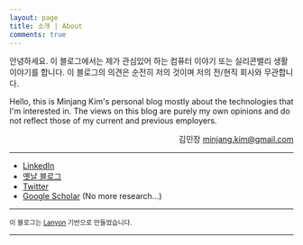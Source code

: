 ```yaml
---
layout: page
title: 소개 | About
comments: true
---
```



안녕하세요. 이 블로그에서는 제가 관심있어 하는 컴퓨터 이야기 또는 실리콘밸리 생활 이야기를 합니다. 이 블로그의 의견은 순전히 저의 것이며 저의 전/현직 회사와 무관합니다.

Hello, this is Minjang Kim's personal blog mostly about the technologies that I'm interested in. The views on this blog are purely my own opinions and do not reflect those of my current and previous employers.

<div align="right">김민장 <a href="mailto:minjang.kim@gmail.com">minjang.kim@gmail.com</a></div>

---

- [LinkedIn](https://www.linkedin.com/in/minjang)
- [옛날 블로그](http://minjang.egloos.com/)
- [Twitter](https://twitter.com/minjangk)
- [Google Scholar](https://scholar.google.com/citations?user=NT-ol_MAAAAJ&hl=en&oi=ao) (No more research...)

---

<div align="left"><small>이 블로그는 <a href="https://github.com/poole/lanyon">Lanyon</a> 기반으로 만들었습니다.</small></div>

---

<!-- 기타 참고 사이트:
https://github.com/thekemkid/thekemkid.github.io
https://github.com/ankur-gupta/ankur-gupta.github.io
https://github.com/vCabbage/vcabbage.github.io
-->
